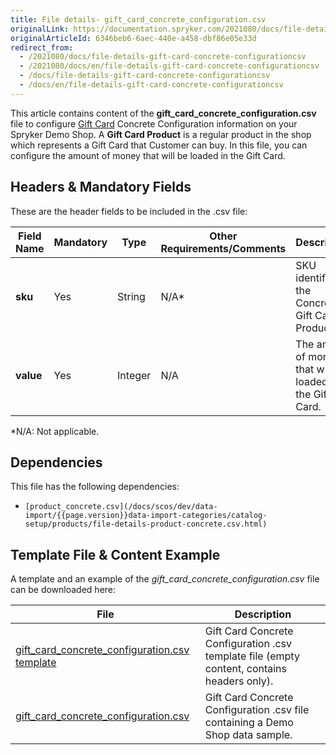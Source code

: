 ```yaml
---
title: File details- gift_card_concrete_configuration.csv
originalLink: https://documentation.spryker.com/2021080/docs/file-details-gift-card-concrete-configurationcsv
originalArticleId: 6346beb6-6aec-440e-a458-dbf86e05e33d
redirect_from:
  - /2021080/docs/file-details-gift-card-concrete-configurationcsv
  - /2021080/docs/en/file-details-gift-card-concrete-configurationcsv
  - /docs/file-details-gift-card-concrete-configurationcsv
  - /docs/en/file-details-gift-card-concrete-configurationcsv
---
```


This article contains content of the **gift_card_concrete_configuration.csv** file to configure [Gift Card](https://documentation.spryker.com/2021080/docs/gift-card) Concrete Configuration information on your Spryker Demo Shop. A **Gift Card Product** is a regular product in the shop which represents a Gift Card that Customer can buy. In this file, you can configure the amount of money that will be loaded in the Gift Card.

## Headers & Mandatory Fields 
These are the header fields to be included in the .csv file:

| Field Name | Mandatory | Type | Other Requirements/Comments | Description |
| --- | --- | --- | --- | --- |
| **sku** | Yes | String |N/A* | SKU identifier of the Concrete Gift Card Product. |
| **value** | Yes | Integer |N/A |The amount of money that will be loaded in the Gift Card.  |
*N/A: Not applicable.

## Dependencies

This file has the following dependencies:
*     [product_concrete.csv](/docs/scos/dev/data-import/{{page.version}}data-import-categories/catalog-setup/products/file-details-product-concrete.csv.html)

## Template File & Content Example
A template and an example of the *gift_card_concrete_configuration.csv*  file can be downloaded here:

| File | Description |
| --- | --- |
| [gift_card_concrete_configuration.csv template](https://spryker.s3.eu-central-1.amazonaws.com/docs/Developer+Guide/Back-End/Data+Manipulation/Data+Ingestion/Data+Import/Data+Import+Categories/Special+Product+Types/Gift+Cards/Template+gift_card_concrete_configuration.csv) | Gift Card Concrete Configuration .csv template file (empty content, contains headers only). |
| [gift_card_concrete_configuration.csv](https://spryker.s3.eu-central-1.amazonaws.com/docs/Developer+Guide/Back-End/Data+Manipulation/Data+Ingestion/Data+Import/Data+Import+Categories/Special+Product+Types/Gift+Cards/gift_card_concrete_configuration.csv) | Gift Card Concrete Configuration .csv file containing a Demo Shop data sample. |
